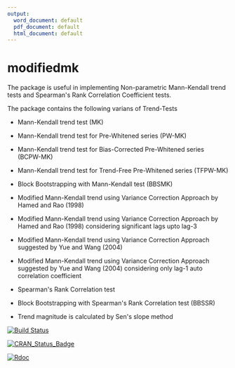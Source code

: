 ```yaml
---
output:
  word_document: default
  pdf_document: default
  html_document: default
---
```

# modifiedmk

The package is useful in implementing Non-parametric Mann-Kendall trend tests and Spearman's Rank Correlation Coefficient tests.

The package contains the following varians of Trend-Tests

- Mann-Kendall trend test (MK)

- Mann-Kendall trend test for Pre-Whitened series (PW-MK)

- Mann-Kendall trend test for Bias-Corrected Pre-Whitened series (BCPW-MK)

- Mann-Kendall trend test for Trend-Free Pre-Whitened series (TFPW-MK)

- Block Bootstrapping with Mann-Kendall test (BBSMK)

- Modified Mann-Kendall trend using Variance Correction Approach by Hamed and Rao (1998)

- Modified Mann-Kendall trend using Variance Correction Approach by Hamed and Rao (1998) considering significant lags upto lag-3

- Modified Mann-Kendall trend using Variance Correction Approach suggested by Yue and Wang (2004)

- Modified Mann-Kendall trend using Variance Correction Approach suggested by Yue and Wang (2004) considering only lag-1 auto correlation coefficient

- Spearman's Rank Correlation test

- Block Bootstrapping with Spearman's Rank Correlation test (BBSSR)

- Trend magnitude is calculated by Sen's slope method 


[![Build Status](https://travis-ci.org/patakamuri/modifiedmk.svg?branch=master)](https://travis-ci.org/patakamuri/modifiedmk)

[![CRAN_Status_Badge](http://www.r-pkg.org/badges/version/modifiedmk)](https://cran.r-project.org/package=modifiedmk)

[![Rdoc](http://www.rdocumentation.org/badges/version/modifiedmk)](http://www.rdocumentation.org/packages/modifiedmk)


